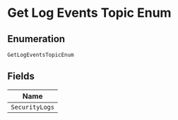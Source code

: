 
# Get Log Events Topic Enum

## Enumeration

`GetLogEventsTopicEnum`

## Fields

| Name |
|  --- |
| `SecurityLogs` |

